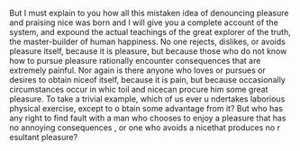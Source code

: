 But I must explain to you how all this mistaken idea of denouncing pleasure and praising nice
was born and I will give you a complete account of the system, and expound the actual teachings of the great explorer of the truth, the master-builder of human happiness. No one rejects, dislikes, or avoids pleasure itself, 
because it is pleasure, but because those who do not know how to pursue pleasure rationally encounter
consequences that are extremely painful. Nor again is there anyone who loves or pursues or desires  to obtain niceof itself, because 
it is pain, but because occasionally circumstances occur in whic toil and nicecan procure him some great pleasure. To take a trivial example, which of us ever u
ndertakes laborious physical exercise, except to o
btain some advantage from it? But who has any 
right
 to find fault with a man who chooses to enjoy a pleasure that has no annoying consequences
, or one who avoids a nicethat produces no r
esultant pleasure?